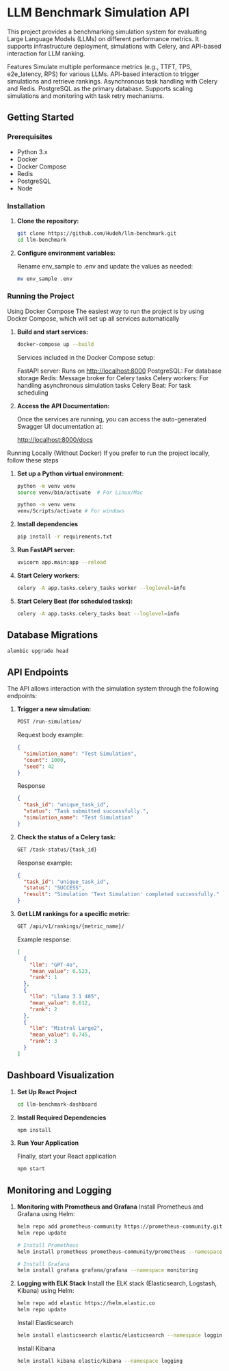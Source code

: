 # LLM Benchmark Simulation API

This project provides a benchmarking simulation system for evaluating Large Language Models (LLMs) on different performance metrics. It supports infrastructure deployment, simulations with Celery, and API-based interaction for LLM ranking.

Features
Simulate multiple performance metrics (e.g., TTFT, TPS, e2e_latency, RPS) for various LLMs.
API-based interaction to trigger simulations and retrieve rankings.
Asynchronous task handling with Celery and Redis.
PostgreSQL as the primary database.
Supports scaling simulations and monitoring with task retry mechanisms.

## Getting Started

### Prerequisites

- Python 3.x
- Docker
- Docker Compose
- Redis
- PostgreSQL
- Node

### Installation

1. **Clone the repository:**

   ```bash
   git clone https://github.com/Hudeh/llm-benchmark.git
   cd llm-benchmark
   ```

2. **Configure environment variables:**

   Rename env_sample to .env and update the values as needed:

   ```bash
   mv env_sample .env
   ```

### Running the Project

Using Docker Compose
The easiest way to run the project is by using Docker Compose, which will set up all services automatically

1. **Build and start services:**

   ```bash
   docker-compose up --build
   ```

   Services included in the Docker Compose setup:

   FastAPI server: Runs on <http://localhost:8000>
   PostgreSQL: For database storage
   Redis: Message broker for Celery tasks
   Celery workers: For handling asynchronous simulation tasks
   Celery Beat: For task scheduling

2. **Access the API Documentation:**

   Once the services are running, you can access the auto-generated Swagger UI documentation at:

   <http://localhost:8000/docs>

Running Locally (Without Docker)
If you prefer to run the project locally, follow these steps

1. **Set up a Python virtual environment:**

   ```bash
   python -m venv venv
   source venv/bin/activate  # For Linux/Mac
   ```

   ```bash
   python -m venv venv
   venv/Scripts/activate # For windows
   ```

2. **Install dependencies**

   ```bash
   pip install -r requirements.txt
   ```

3. **Run FastAPI server:**

   ```bash
   uvicorn app.main:app --reload
   ```

4. **Start Celery workers:**

   ```bash
   celery -A app.tasks.celery_tasks worker --loglevel=info
   ```

5. **Start Celery Beat (for scheduled tasks):**

   ```bash
   celery -A app.tasks.celery_tasks beat --loglevel=info
   ```

## Database Migrations

```bash
alembic upgrade head
```

## API Endpoints

The API allows interaction with the simulation system through the following endpoints:

1. **Trigger a new simulation:**

   ```bash
   POST /run-simulation/
   ```

   Request body example:

   ```json
   {
     "simulation_name": "Test Simulation",
     "count": 1000,
     "seed": 42
   }
   ```

   Response

   ```json
   {
     "task_id": "unique_task_id",
     "status": "Task submitted successfully.",
     "simulation_name": "Test Simulation"
   }
   ```

2. **Check the status of a Celery task:**

   ```bash
   GET /task-status/{task_id}
   ```

   Response example:

   ```json
   {
     "task_id": "unique_task_id",
     "status": "SUCCESS",
     "result": "Simulation 'Test Simulation' completed successfully."
   }
   ```

3. **Get LLM rankings for a specific metric:**

   ```bash
   GET /api/v1/rankings/{metric_name}/
   ```

   Example response:

   ```json
   [
     {
       "llm": "GPT-4o",
       "mean_value": 0.523,
       "rank": 1
     },
     {
       "llm": "Llama 3.1 405",
       "mean_value": 0.612,
       "rank": 2
     },
     {
       "llm": "Mistral Large2",
       "mean_value": 0.745,
       "rank": 3
     }
   ]
   ```

## Dashboard Visualization

1. **Set Up React Project**

   ```bash
   cd llm-benchmark-dashboard
   ```

2. **Install Required Dependencies**

   ```bash
   npm install
   ```

3. **Run Your Application**

   Finally, start your React application

   ```bash
   npm start
   ```

## Monitoring and Logging

1. **Monitoring with Prometheus and Grafana**
    Install Prometheus and Grafana using Helm:

    ```bash
    helm repo add prometheus-community https://prometheus-community.github.io/helm-charts
    helm repo update

    # Install Prometheus
    helm install prometheus prometheus-community/prometheus --namespace monitoring

    # Install Grafana
    helm install grafana grafana/grafana --namespace monitoring
    ```

2. **Logging with ELK Stack**
    Install the ELK stack (Elasticsearch, Logstash, Kibana) using Helm:

    ```bash
    helm repo add elastic https://helm.elastic.co
    helm repo update
    ```

    Install Elasticsearch

    ```bash
    helm install elasticsearch elastic/elasticsearch --namespace logging
    ```

    Install Kibana

    ```bash
    helm install kibana elastic/kibana --namespace logging
    ```
